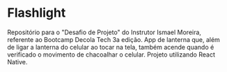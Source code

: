 # Flashlight
Repositório  para o "Desafio de Projeto" do Instrutor Ismael Moreira, referente ao Bootcamp Decola Tech 3a edição. App de lanterna que, além de ligar a lanterna do celular ao tocar na tela, também acende quando é verificado o movimento de chacoalhar o celular. Projeto utilizando React Native.

